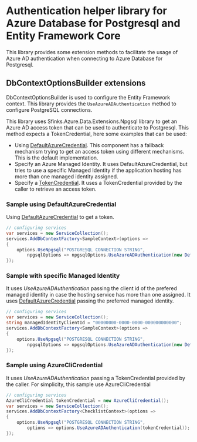 # Authentication helper library for Azure Database for Postgresql and Entity Framework Core

This library provides some extension methods to facilitate the usage of Azure AD authentication when connecting to Azure Database for Postgresql.

## DbContextOptionsBuilder extensions

DbContextOptionsBuilder is used to configure the Entity Framework context. This library provides the `UseAzureADAuthentication` method to configure PostgreSQL connections.

This library uses Sfinks.Azure.Data.Extensions.Npgsql library to get an Azure AD access token that can be used to authenticate to Postgresql. This method expects a TokenCredential, here some examples that can be used:

* Using [DefaultAzureCredential](https://learn.microsoft.com/dotnet/api/azure.identity.defaultazurecredential?view=azure-dotnet). This component has a fallback mechanism trying to get an access token using different mechanisms. This is the default implementation.
* Specify an Azure Managed Identity. It uses DefaultAzureCredential, but tries to use a specific Managed Identity if the application hosting has more than one managed identity assigned.
* Specify a [TokenCredential](https://learn.microsoft.com/dotnet/api/azure.core.tokencredential?view=azure-dotnet). It uses a TokenCredential provided by the caller to retrieve an access token.

### Sample using DefaultAzureCredential

Using [DefaultAzureCredential](https://learn.microsoft.com/dotnet/api/azure.identity.defaultazurecredential?view=azure-dotnet) to get a token.

```csharp
// configuring services
var services = new ServiceCollection();
services.AddDbContextFactory<SampleContext>(options =>
{
    options.UseNpgsql("POSTGRESQL CONNECTION STRING",
        npgsqlOptions => npgsqlOptions.UseAzureADAuthentication(new DefaultAzureCredential())); // Usage of this library
});
```

### Sample with specific Managed Identity


It uses _UseAzureADAuthentication_ passing the client id of the prefered managed identity in case the hosting service has more than one assigned. It uses [DefaultAzureCredential](https://learn.microsoft.com/dotnet/api/azure.identity.defaultazurecredential?view=azure-dotnet) passing the preferred managed identity.

```csharp
// configuring services
var services = new ServiceCollection();
string managedIdentityClientId = "00000000-0000-0000-000000000000";
services.AddDbContextFactory<SampleContext>(options =>
{
    options.UseNpgsql("POSTGRESQL CONNECTION STRING",
        npgsqlOptions => npgsqlOptions.UseAzureADAuthentication(new DefaultAzureCredential(new DefaultAzureCredentialOptions { ManagedIdentityClientId = managedIdentityClientId })));
});
```

### Sample using AzureCliCredential

It uses _UseAzureADAuthentication_ passing a TokenCredential provided by the caller. For simplicity, this sample use AzureCliCredential

```csharp
// configuring services
AzureCliCredential tokenCredential = new AzureCliCredential();
var services = new ServiceCollection();
services.AddDbContextFactory<ChecklistContext>(options =>
{
    options.UseNpgsql("POSTGRESQL CONNECTION STRING",
        options => options.UseAzureADAuthentication(tokenCredential)); // Usage of this library
});
```